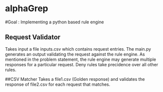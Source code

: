# alphaGrep

#Goal : Implementing a python based rule engine
## Request Validator
Takes input a file inputs.csv which contains request entries. The main.py generates an output validating the request against the rule engine. As mentioned
in the problem statement, the rule engine may generate multiple responses for a particular request. Deny rules take precidence over all other rules.

##CSV Matcher
Takes a file1.csv (Golden response) and validates the response of file2.csv for each request that matches.
